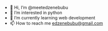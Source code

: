 - 👋 Hi, I’m @meetedzenebubu
- 🐍 I’m interested in python
- 🌱 I’m currently learning web development
- 📫 How to reach me edzenebubu@gmail.com

<!---
meetedzenebubu/meetedzenebubu is a ✨ special ✨ repository because its `README.md` (this file) appears on your GitHub profile.
You can click the Preview link to take a look at your changes.
--->
